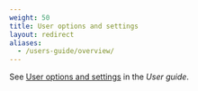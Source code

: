 ```yaml
---
weight: 50
title: User options and settings
layout: redirect
aliases:
  - /users-guide/overview/
---
```


See [User options and settings](/users-guide/getting-started/#user-settings) in the *User guide*.
